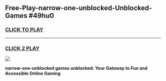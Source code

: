 
## Free-Play-narrow-one-unblocked-Unblocked-Games #49hu0
<h3>
<a href="https://news.freeplayer.one?title=narrow-one-unblocked&ref=8M">CLICK TO PLAY</a></h3>
<hr>

<h3>
<a href="https://news.freeplayer.one?title=narrow-one-unblocked&ref=8M">CLICK 2 PLAY</a>
  
</h3>

<a href="https://news.freeplayer.one?title=narrow-one-unblocked&ref=8M"><img src="https://clearcache.store/games.png"></a>


**narrow-one-unblocked games unblocked: Your Gateway to Fun and Accessible Online Gaming**
